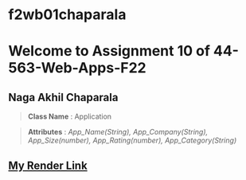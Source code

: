 # f2wb01chaparala
# Welcome to Assignment 10 of 44-563-Web-Apps-F22

## Naga Akhil Chaparala

> __Class Name__ : Application 

> __Attributes__ : *App_Name(String), App_Company(String), App_Size(number), App_Rating(number), App_Category(String)*

## [My Render Link](https://f2wb01chaparala.onrender.com)